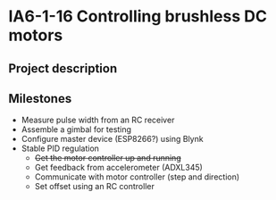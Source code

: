 # IA6-1-16 Controlling brushless DC motors

## Project description

## Milestones
* Measure pulse width from an RC receiver
* Assemble a gimbal for testing
* Configure master device (ESP8266?) using Blynk
* Stable PID regulation
	* ~~Get the motor controller up and running~~
	* Get feedback from accelerometer (ADXL345)
	* Communicate with motor controller (step and direction)
	* Set offset using an RC controller

